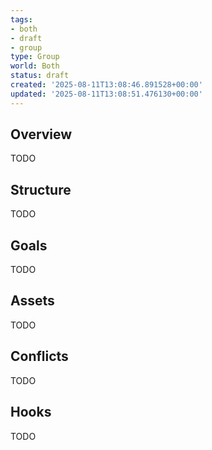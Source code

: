 ```yaml
---
tags:
- both
- draft
- group
type: Group
world: Both
status: draft
created: '2025-08-11T13:08:46.891528+00:00'
updated: '2025-08-11T13:08:51.476130+00:00'
---
```



## Overview

TODO
## Structure

TODO
## Goals

TODO
## Assets

TODO
## Conflicts

TODO
## Hooks

TODO
